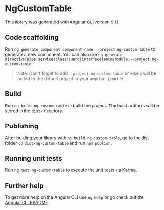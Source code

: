 # NgCustomTable

This library was generated with [Angular CLI](https://github.com/angular/angular-cli) version 9.1.1.

## Code scaffolding

Run `ng generate component component-name --project ng-custom-table` to generate a new component. You can also use `ng generate directive|pipe|service|class|guard|interface|enum|module --project ng-custom-table`.
> Note: Don't forget to add `--project ng-custom-table` or else it will be added to the default project in your `angular.json` file. 

## Build

Run `ng build ng-custom-table` to build the project. The build artifacts will be stored in the `dist/` directory.

## Publishing

After building your library with `ng build ng-custom-table`, go to the dist folder `cd dist/ng-custom-table` and run `npm publish`.

## Running unit tests

Run `ng test ng-custom-table` to execute the unit tests via [Karma](https://karma-runner.github.io).

## Further help

To get more help on the Angular CLI use `ng help` or go check out the [Angular CLI README](https://github.com/angular/angular-cli/blob/master/README.md).
